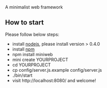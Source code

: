 A minimalist web framework

## How to start

Please follow below steps:

 * install [nodejs](http://nodejs.org), please install version > 0.4.0
 * install [npm](http://npmjs.org)
 * npm install miniweb
 * mini create YOURPROJECT
 * cd YOURPROJECT
 * cp config/server.js.example config/server.js
 * ./bin/start
 * visit http://localhost:8080/ and welcome!

